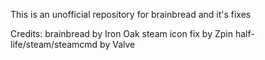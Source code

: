 This is an unofficial repository for brainbread and it's fixes

Credits:
brainbread by Iron Oak
steam icon fix by Zpin
half-life/steam/steamcmd by Valve
